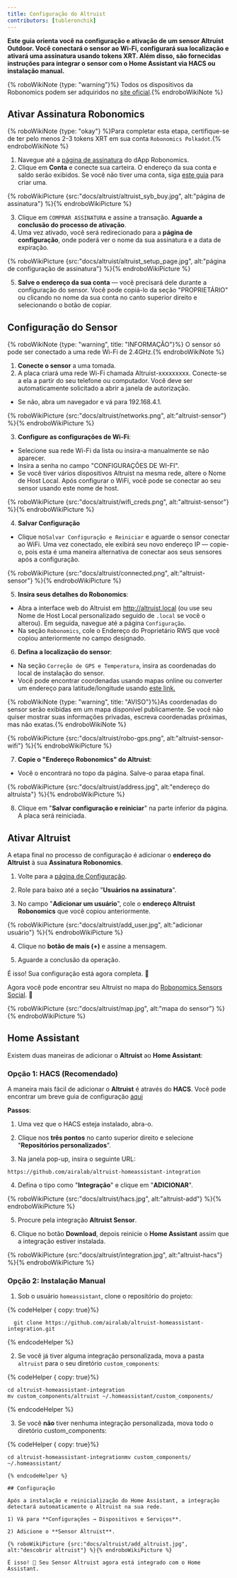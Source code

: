 ```yaml
---
title: Configuração do Altruist
contributors: [tubleronchik]
---
```


**Este guia orienta você na configuração e ativação de um sensor Altruist Outdoor. Você conectará o sensor ao Wi-Fi, configurará sua localização e ativará uma assinatura usando tokens XRT. Além disso, são fornecidas instruções para integrar o sensor com o Home Assistant via HACS ou instalação manual.**

{% roboWikiNote {type: "warning"}%} Todos os dispositivos da Robonomics podem ser adquiridos no [site oficial](https://robonomics.network/devices/).{% endroboWikiNote %}

## Ativar Assinatura Robonomics

{% roboWikiNote {type: "okay"} %}Para completar esta etapa, certifique-se de ter pelo menos 2-3 tokens XRT em sua conta `Robonomics Polkadot`.{% endroboWikiNote %}

1) Navegue até a [página de assinatura](https://robonomics.app/#/rws-buy) do dApp Robonomics. 
2) Clique em **Conta** e conecte sua carteira. O endereço da sua conta e saldo serão exibidos.
Se você não tiver uma conta, siga [este guia](https://wiki.robonomics.network/docs/create-account-in-dapp/) para criar uma.

{% roboWikiPicture {src:"docs/altruist/altruist_syb_buy.jpg", alt:"página de assinatura"} %}{% endroboWikiPicture %}

3) Clique em `COMPRAR ASSINATURA` e assine a transação. **Aguarde a conclusão do processo de ativação**. 
4) Uma vez ativado, você será redirecionado para a **página de configuração**, onde poderá ver o nome da sua assinatura e a data de expiração.

{% roboWikiPicture {src:"docs/altruist/altruist_setup_page.jpg", alt:"página de configuração de assinatura"} %}{% endroboWikiPicture %}

5) **Salve o endereço da sua conta** — você precisará dele durante a configuração do sensor. Você pode copiá-lo da seção "PROPRIETÁRIO" ou clicando no nome da sua conta no canto superior direito e selecionando o botão de copiar.

## Configuração do Sensor

{% roboWikiNote {type: "warning", title: "INFORMAÇÃO"}%} O sensor só pode ser conectado a uma rede Wi-Fi de 2.4GHz.{% endroboWikiNote %}

1) **Conecte o sensor** a uma tomada.
2) A placa criará uma rede Wi-Fi chamada Altruist-xxxxxxxxx. Conecte-se a ela a partir do seu telefone ou computador. Você deve ser automaticamente solicitado a abrir a janela de autorização.
- Se não, abra um navegador e vá para 192.168.4.1.

{% roboWikiPicture {src:"docs/altruist/networks.png", alt:"altruist-sensor"} %}{% endroboWikiPicture %}

3) **Configure as configurações de Wi-Fi**:
- Selecione sua rede Wi-Fi da lista ou insira-a manualmente se não aparecer.
- Insira a senha no campo "CONFIGURAÇÕES DE WI-FI".
- Se você tiver vários dispositivos Altruist na mesma rede, altere o Nome de Host Local. Após configurar o WiFi, você pode se conectar ao seu sensor usando este nome de host.

{% roboWikiPicture {src:"docs/altruist/wifi_creds.png", alt:"altruist-sensor"} %}{% endroboWikiPicture %}

4) **Salvar Configuração**
- Clique no`Salvar Configuração e Reiniciar` e aguarde o sensor conectar ao WiFi. Uma vez conectado, ele exibirá seu novo endereço IP — copie-o, pois esta é uma maneira alternativa de conectar aos seus sensores após a configuração.

{% roboWikiPicture {src:"docs/altruist/connected.png", alt:"altruist-sensor"} %}{% endroboWikiPicture %}

5) **Insira seus detalhes do Robonomics**:
- Abra a interface web do Altruist em http://altruist.local (ou use seu Nome de Host Local personalizado seguido de `.local` se você o alterou). Em seguida, navegue até a página `Configuração`.
- Na seção `Robonomics`, cole o Endereço do Proprietário RWS que você copiou anteriormente no campo designado.

6) **Defina a localização do sensor**:
- Na seção `Correção de GPS e Temperatura`, insira as coordenadas do local de instalação do sensor.
- Você pode encontrar coordenadas usando mapas online ou converter um endereço para latitude/longitude usando [este link.](https://www.latlong.net/convert-address-to-lat-long.html)

{% roboWikiNote {type: "warning", title: "AVISO"}%}As coordenadas do sensor serão exibidas em um mapa disponível publicamente. Se você não quiser mostrar suas informações privadas, escreva coordenadas próximas, mas não exatas.{% endroboWikiNote %}

{% roboWikiPicture {src:"docs/altruist/robo-gps.png", alt:"altruist-sensor-wifi"} %}{% endroboWikiPicture %}

7) **Copie o "Endereço Robonomics" do Altruist**:
- Você o encontrará no topo da página. Salve-o paraa etapa final.

{% roboWikiPicture {src:"docs/altruist/address.jpg", alt:"endereço do altruísta"} %}{% endroboWikiPicture %}

8) Clique em "**Salvar configuração e reiniciar**" na parte inferior da página. A placa será reiniciada.

## Ativar Altruist
A etapa final no processo de configuração é adicionar o **endereço do Altruist** à sua **Assinatura Robonomics**.

1) Volte para a [página de Configuração](https://robonomics.app/#/rws-setup).

2) Role para baixo até a seção "**Usuários na assinatura**".

3) No campo "**Adicionar um usuário**", cole o **endereço Altruist Robonomics** que você copiou anteriormente.

{% roboWikiPicture {src:"docs/altruist/add_user.jpg", alt:"adicionar usuário"} %}{% endroboWikiPicture %}

4) Clique no **botão de mais (+)** e assine a mensagem.

5) Aguarde a conclusão da operação.

É isso! Sua configuração está agora completa. 🎉

Agora você pode encontrar seu Altruist no mapa do [Robonomics Sensors Social](https://sensors.social/#). 🚀

{% roboWikiPicture {src:"docs/altruist/map.jpg", alt:"mapa do sensor"} %}{% endroboWikiPicture %}

## Home Assistant

Existem duas maneiras de adicionar o **Altruist** ao **Home Assistant**:

### Opção 1: HACS (Recomendado)

A maneira mais fácil de adicionar o **Altruist** é através do **HACS**. Você pode encontrar um breve guia de configuração [aqui](https://hacs.xyz/docs/use/) 

**Passos**:
1) Uma vez que o HACS esteja instalado, abra-o.

2) Clique nos **três pontos** no canto superior direito e selecione "**Repositórios personalizados**".

3) Na janela pop-up, insira o seguinte URL:

```
https://github.com/airalab/altruist-homeassistant-integration
```
4) Defina o tipo como "**Integração**" e clique em "**ADICIONAR**".

{% roboWikiPicture {src:"docs/altruist/hacs.jpg", alt:"altruist-add"} %}{% endroboWikiPicture %}

5) Procure pela integração **Altruist Sensor**.

6) Clique no botão **Download**, depois reinicie o **Home Assistant** assim que a integração estiver instalada.


{% roboWikiPicture {src:"docs/altruist/integration.jpg", alt:"altruist-hacs"} %}{% endroboWikiPicture %}

### Opção 2: Instalação Manual

1) Sob o usuário `homeassistant`, clone o repositório do projeto:

{% codeHelper { copy: true}%}

```shell
  git clone https://github.com/airalab/altruist-homeassistant-integration.git
```

{% endcodeHelper %}

2) Se você já tiver alguma integração personalizada, mova a pasta `altruist` para o seu diretório `custom_components`:

{% codeHelper { copy: true}%}

```
cd altruist-homeassistant-integration
mv custom_components/altruist ~/.homeassistant/custom_components/
```

{% endcodeHelper %}

3) Se você **não** tiver nenhuma integração personalizada, mova todo o diretório custom_components:

{% codeHelper { copy: true}%}

 ```
cd altruist-homeassistant-integrationmv custom_components/ ~/.homeassistant/

{% endcodeHelper %}

## Configuração

Após a instalação e reinicialização do Home Assistant, a integração detectará automaticamente o Altruist na sua rede.

1) Vá para **Configurações → Dispositivos e Serviços**.

2) Adicione o **Sensor Altruist**.

{% roboWikiPicture {src:"docs/altruist/add_altruist.jpg", alt:"descobrir altruist"} %}{% endroboWikiPicture %}

É isso! 🚀 Seu Sensor Altruist agora está integrado com o Home Assistant.